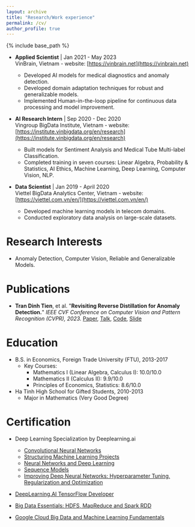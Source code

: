 ```yaml
---
layout: archive
title: "Research/Work experience"
permalink: /cv/
author_profile: true
---
```


{% include base_path %}

<!-- Research/Work experience -->

* **Applied Scientist** | Jan 2021 - May 2023  \
VinBrain, Vietnam - website: [https://vinbrain.net](https://vinbrain.net)
  * Developed AI models for medical diagnostics and anomaly detection.
  * Developed domain adaptation techniques for robust and generalizable models.
  * Implemented Human-in-the-loop pipeline for continuous data processing and model improvement.

* **AI Research Intern** | Sep 2020 - Dec 2020  \
Vingroup BigData Institute, Vietnam - website: [https://institute.vinbigdata.org/en/research](https://institute.vinbigdata.org/en/research)
  * Built models for Sentiment Analysis and Medical Tube Multi-label Classification.
  * Completed training in seven courses: Linear Algebra, Probability & Statistics, AI Ethics, Machine Learning, Deep Learning, Computer Vision, NLP.

* **Data Scientist** | Jan 2019 - April 2020  \
Viettel BigData Analytics Center, Vietnam - website: [https://viettel.com.vn/en/](https://viettel.com.vn/en/)
  * Developed machine learning models in telecom domains.
  * Conducted exploratory data analysis on large-scale datasets.

Research Interests
======
* Anomaly Detection, Computer Vision, Reliable and Generalizable Models.

Publications
======
* **Tran Dinh Tien**, et al. "**Revisiting Reverse Distillation for Anomaly Detection.**" *IEEE CVF Conference on Computer Vision and Pattern Recognition (CVPR), 2023.* [Paper](https://openaccess.thecvf.com/content/CVPR2023/papers/Tien_Revisiting_Reverse_Distillation_for_Anomaly_Detection_CVPR_2023_paper.pdf), [Talk](https://www.youtube.com/watch?v=cGRgy2Z0XQo&t=61s), [Code](https://github.com/tientrandinh/Revisiting-Reverse-Distillation), [Slide](https://drive.google.com/file/d/1zKqobzH6HBU9jIxnBXpsOz0wANdBec8Z/view?usp=sharing)

Education
======
* B.S. in Economics, Foreign Trade University (FTU), 2013-2017
  * Key Courses: 
    * Mathematics I (Linear Algebra, Calculus I): 10.0/10.0
    * Mathematics II (Calculus II): 9.9/10.0
    * Principles of Economics, Statistics: 8.6/10.0
* Ha Tinh High School for Gifted Students, 2010-2013
  * Major in Mathematics (Very Good Degree)

Certification
======
* Deep Learning Specialization by Deeplearning.ai
  * [Convolutional Neural Networks](https://coursera.org/share/00bd14cb56c01da4597fccd121b9cfb9)
  * [Structuring Machine Learning Projects](https://coursera.org/share/c409e1d02a02061a47c14ac32f24f39b)
  * [Neural Networks and Deep Learning](https://coursera.org/share/4974f2b9becc9648165b90dc06ff4f9b)
  * [Sequence Models](https://coursera.org/share/ad7eb4f788efe775ac5bf71aeb4383f4)
  * [Improving Deep Neural Networks: Hyperparameter Tuning, Regularization and Optimization](https://coursera.org/share/deda96475a578805832771cff22dd0a4)

* [DeepLearning.AI TensorFlow Developer](https://coursera.org/share/6877101abf97112e267b2cb00ae03823)

* [Big Data Essentials: HDFS, MapReduce and Spark RDD](https://coursera.org/share/b5cceddba5a51fb58ef65e4fb4bdb55b)

* [Google Cloud Big Data and Machine Learning Fundamentals](https://coursera.org/share/3c13c03dfda7adec48bd46fff45d6292)
